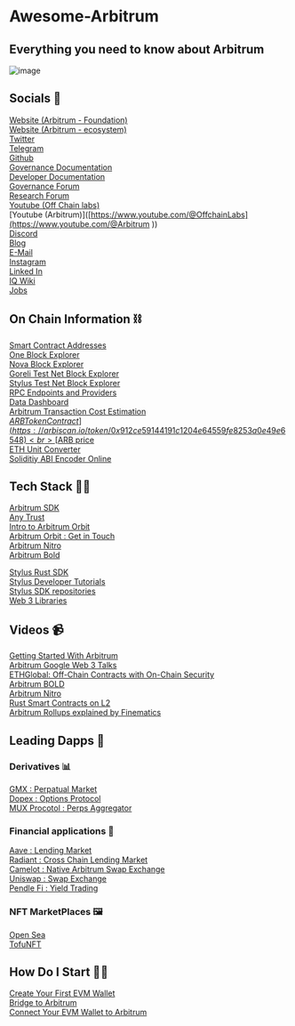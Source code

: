 # Awesome-Arbitrum
## Everything you need to know about Arbitrum

![image](https://github.com/Bobdbldr/Awesome-Arbitrum/assets/105809749/a3e8a26d-0ceb-4b7d-b12a-18b335f3af91)

## Socials 👥

[Website (Arbitrum - Foundation)](https://arbitrum.foundation/) <br>
[Website (Arbitrum - ecosystem)](https://arbitrum.io/) <br>
[Twitter](https://twitter.com/arbitrum) <br>
[Telegram](https://t.me/arbitrum)<br>
[Github](https://github.com/OffchainLabs/arbitrum-docs)<br>
[Governance Documentation](https://docs.arbitrum.foundation/gentle-intro-dao-governance)<br>
[Developer Documentation](https://docs.arbitrum.io/)<br>
[Governance Forum](https://forum.arbitrum.foundation/)<br>
[Research Forum](https://research.arbitrum.io/)<br>
[Youtube (Off Chain labs)](https://www.youtube.com/@OffchainLabs)<br>
[Youtube (Arbitrum)]([https://www.youtube.com/@OffchainLabs](https://www.youtube.com/@Arbitrum
))<br>
[Discord](https://discord.com/invite/arbitrum)<br>
[Blog](https://arbitrumfoundation.medium.com/)<br>
[E-Mail](info@arbitrum.foundation)<br>
[Instagram](https://www.instagram.com/arbitrum/)<br>
[Linked In](https://www.linkedin.com/company/offchain-labs-inc/)<br>
[IQ Wiki](https://iq.wiki/wiki/arbitrum)<br>
[Jobs](https://jobs.arbitrum.io/jobs)<br>

## On Chain Information ⛓️

[Smart Contract Addresses](https://docs.arbitrum.io/for-devs/useful-addresses)<br>
[One Block Explorer](https://arbiscan.io/)<br>
[Nova Block Explorer](https://nova.arbiscan.io/)<br>
[Goreli Test Net Block Explorer](https://goerli.arbiscan.io/)<br>
[Stylus Test Net Block Explorer](https://stylus-testnet-explorer.arbitrum.io/)<br>
[RPC Endpoints and Providers](https://www.alchemy.com/chain-connect/chain/arbitrum-one)<br>
[Data Dashboard](https://dune.com/Henrystats/arbitrum-metrics)<br>
[Arbitrum Transaction Cost Estimation](https://gas.arbitrum.io/)<br>
[$ARB Token Contract](https://arbiscan.io/token/0x912ce59144191c1204e64559fe8253a0e49e6548)<br>
[$ARB price](https://dexscreener.com/arbitrum/0xcda53b1f66614552f834ceef361a8d12a0b8dad8)<br>
[ETH Unit Converter](https://neptunemutual.com/web3-tools/ethereum-unit-converter/)<br>
[Soliditiy ABI Encoder Online](https://neptunemutual.com/web3-tools/solidity-abi-encoder-online/)<br>

## Tech Stack 👨‍💻

[Arbitrum SDK](https://docs.arbitrum.io/sdk) <br>
[Any Trust](https://medium.com/offchainlabs/introducing-anytrust-chains-cheaper-faster-l2-chains-with-minimal-trust-assumptions-31def59eb8d7)<br>
[Intro to Arbitrum Orbit](https://docs.arbitrum.io/launch-orbit-chain/orbit-gentle-introduction)<br>
[Arbitrum Orbit  : Get in Touch](https://docs.google.com/forms/d/e/1FAIpQLSe5YWxFbJ8DgWcDNbIW2YYuTRmegtx2FHObym00_sOt0kq4wA/viewform)<br>
[Arbitrum Nitro](https://medium.com/offchainlabs/arbitrum-nitro-one-small-step-for-l2-one-giant-leap-for-ethereum-bc9108047450)<br>
[Arbitrum Bold](https://medium.com/offchainlabs/bold-permissionless-validation-for-arbitrum-chains-9934eb5328cc)<br>

[Stylus Rust SDK](https://docs.arbitrum.io/stylus/reference/stylus-sdk)<br>
[Stylus Developer Tutorials](https://www.youtube.com/playlist?list=PLxKYuiL1TUuIkQmn5Mz7fVKZiM6vbwL5f)<br>
[Stylus SDK repositories](https://docs.arbitrum.io/stylus/reference/stylus-sdk)<br>
[Web 3 Libraries](https://docs.arbitrum.io/for-devs/dev-tools-and-resources/web3-libraries-tools)<br>


## Videos 📹

[Getting Started With Arbitrum](https://www.youtube.com/watch?v=EfYQEds4yXI)<br>
[Arbitrum Google Web 3 Talks](https://www.youtube.com/watch?v=SRZJvU6Sh1Q)<br>
[ETHGlobal: Off-Chain Contracts with On-Chain Security](https://www.youtube.com/watch?v=P1ulenQRTEA)<br>
[Arbitrum BOLD ](https://www.youtube.com/watch?v=4yzPYr5HRfU&pp=ygURQXJiaXRydW0gYmFua2xlc3M%3D)<br>
[Arbitrum Nitro ](https://www.youtube.com/watch?v=yYzQPRRAs6M&pp=ygURQXJiaXRydW0gYmFua2xlc3M%3D)<br>
[Rust Smart Contracts on L2](https://www.youtube.com/watch?v=XjGbnvE-OTM)<br>
[Arbitrum Rollups explained by Finematics](https://www.youtube.com/watch?v=7pWxCklcNsU&t=1s&pp=ygUJQXJiaXRydW0g)<br>


## Leading Dapps 💾

### Derivatives 📊
[GMX : Perpatual Market](https://gmx.io/#/)<br>
[Dopex : Options Protocol](https://www.dopex.io/)<br>
[MUX Procotol : Perps Aggregator](https://mux.network/)<br>


### Financial applications 🏦
[Aave : Lending Market](https://aave.com/)<br>
[Radiant : Cross Chain Lending Market](https://radiant.capital/)<br>
[Camelot : Native Arbitrum Swap Exchange](https://app.camelot.exchange/)<br>
[Uniswap : Swap Exchange](https://app.camelot.exchange/)<br>
[Pendle Fi : Yield Trading](https://www.pendle.finance/)<br>

### NFT MarketPlaces 🖼️

[Open Sea](https://opensea.io/)<br>
[TofuNFT](https://tofunft.com/)<br>

## How Do I Start 🧑‍🎓

[Create Your First EVM Wallet](https://metamask.io/)<br>
[Bridge to Arbitrum](https://github.com/OffchainLabs/arbitrum-docs)<br>
[Connect Your EVM Wallet to Arbitrum](https://chainlist.org/)


